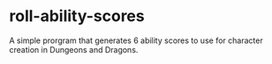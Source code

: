 # roll-ability-scores
A simple prorgram that generates 6 ability scores to use for character creation in Dungeons and Dragons.
